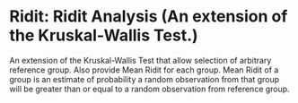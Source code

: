 # Ridit: Ridit Analysis (An extension of the Kruskal-Wallis Test.)
An extension of the Kruskal-Wallis Test that allow selection of arbitrary reference group. Also provide Mean Ridit for each group. Mean Ridit of a group is an estimate of probability a random observation from that group will be greater than or equal to a random observation from reference group.

